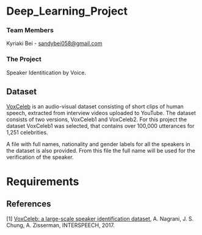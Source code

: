 # Deep_Learning_Project

### Team Members
Kyriaki Bei - sandybei058@gmail.com

### The Project
Speaker Identitication by Voice. 

## Dataset

[VoxCeleb](https://www.robots.ox.ac.uk/~vgg/data/voxceleb/) is an audio-visual dataset consisting of short clips of human speech, extracted from interview videos uploaded to YouTube. The dataset consists of two versions, VoxCeleb1 and VoxCeleb2. For this project the dataset VoxCeleb1 was selected, that contains over 100,000 utterances for 1,251 celebrities.

A file with full names, nationality and gender labels for all the speakers in the dataset is also provided. From this file the full name will be used for the verification of the speaker.


# Requirements


## References
[1] [VoxCeleb: a large-scale speaker identification dataset](https://www.robots.ox.ac.uk/~vgg/publications/2017/Nagrani17/nagrani17.pdf), A. Nagrani, J. S. Chung, A. Zisserman, INTERSPEECH, 2017.
      

